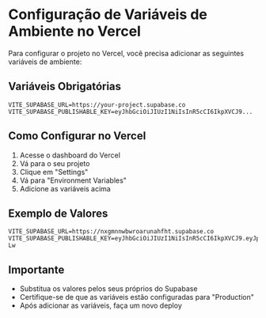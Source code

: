 # Configuração de Variáveis de Ambiente no Vercel

Para configurar o projeto no Vercel, você precisa adicionar as seguintes variáveis de ambiente:

## Variáveis Obrigatórias

```
VITE_SUPABASE_URL=https://your-project.supabase.co
VITE_SUPABASE_PUBLISHABLE_KEY=eyJhbGciOiJIUzI1NiIsInR5cCI6IkpXVCJ9...
```

## Como Configurar no Vercel

1. Acesse o dashboard do Vercel
2. Vá para o seu projeto
3. Clique em "Settings"
4. Vá para "Environment Variables"
5. Adicione as variáveis acima

## Exemplo de Valores

```
VITE_SUPABASE_URL=https://nxgmnnwbwroarunahfht.supabase.co
VITE_SUPABASE_PUBLISHABLE_KEY=eyJhbGciOiJIUzI1NiIsInR5cCI6IkpXVCJ9.eyJpc3MiOiJzdXBhYmFzZSIsInJlZiI6Im54Z21ubndid3JvYXJ1bmFoZmh0Iiwicm9sZSI6ImFub24iLCJpYXQiOjE3NTkzMzk2MDAsImV4cCI6MjA3NDkxNTYwMH0.RlmIP4efxjWPT7E1t0kGF_65xpl1p6_wdHRRdDKR-Lw
```

## Importante

- Substitua os valores pelos seus próprios do Supabase
- Certifique-se de que as variáveis estão configuradas para "Production"
- Após adicionar as variáveis, faça um novo deploy

